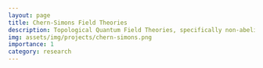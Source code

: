 ```yaml
---
layout: page
title: Chern-Simons Field Theories
description: Topological Quantum Field Theories, specifically non-abelian Chern Simons theories, and their applications.
img: assets/img/projects/chern-simons.png
importance: 1
category: research
---
```


